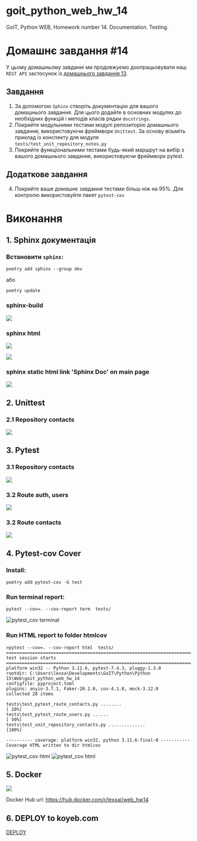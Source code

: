 # goit_python_web_hw_14
GoIT, Python WEB, Homework number 14. Documentation. Testing.


# Домашнє завдання #14

У цьому домашньому завданні ми продовжуємо доопрацьовувати наш `REST API` застосунок із [домашнього завдання 13](https://github.com/lexxai/goit_python_web_hw_13).

## Завдання

1. За допомогою `Sphinx` створіть документацію для вашого домашнього завдання. Для цього додайте в основних модулях до необхідних функцій і методів класів рядки `docstrings`.
2. Покрийте модульними тестами модулі репозиторію домашнього завдання, використовуючи фреймворк `Unittest`. За основу візьміть приклад із конспекту для модуля `tests/test_unit_repository_notes.py`
3. Покрийте функціональними тестами будь-який маршрут на вибір з вашого домашнього завдання, використовуючи фреймворк pytest.

## Додаткове завдання

4. Покрийте ваше домашнє завдання тестами більш ніж на 95%. Для контролю використовуйте пакет `pytest-cov`


#  Виконання

## 1. Sphinx документація
### Встановити `sphinx`: 
```
poetry add sphinx --group dev
``` 
або 
```
poetry update
```

### sphinx-build
![](doc/docs-02.png)

### sphinx html
![](doc/docs-04.png)

![](doc/docs-01.png)

### sphinx static html link 'Sphinx Doc' on main page
![](doc/docs-03.png)


## 2. Unittest
### 2.1 Repository contacts
![](doc/unittest_01.png)

## 3. Pytest
### 3.1 Repository contacts
![](doc/pytest_01.png)
### 3.2 Route auth, users
![](doc/pytest_02.png)
### 3.2 Route contacts
![](doc/pytest_03.png)


## 4. Pytest-cov  Cover
### Install:

```
poetry add pytest-cov -G test
```
### Run terminal report:

```
pytest --cov=. --cov-report term  tests/
```
![pytest_cov terminal](doc/pytest_cov-01.png)

### Run HTML report to folder htmlcov
```
>pytest --cov=. --cov-report html  tests/  
========================================================================== test session starts ===========================================================================
platform win32 -- Python 3.11.6, pytest-7.4.3, pluggy-1.3.0
rootdir: C:\Users\lexxa\Developments\GoIT\Python\Python 15\Web\goit_python_web_hw_14
configfile: pyproject.toml
plugins: anyio-3.7.1, Faker-20.1.0, cov-4.1.0, mock-3.12.0
collected 28 items

tests\test_pytest_route_contacts.py ........                                                                                                                        [ 28%]
tests\test_pytest_route_users.py ......                                                                                                                             [ 50%]
tests\test_unit_repository_contacts.py ..............                                                                                                               [100%]

---------- coverage: platform win32, python 3.11.6-final-0 -----------
Coverage HTML written to dir htmlcov
```
![pytest_cov html](doc/pytest_cov-02.png)
![pytest_cov html](doc/pytest_cov-03.jpeg)


## 5. Docker

![](doc/docker_01.png)

Docker Hub url: https://hub.docker.com/r/lexxai/web_hw14

## 6. DEPLOY to koyeb.com
[DEPLOY](README-DEPL.md)




